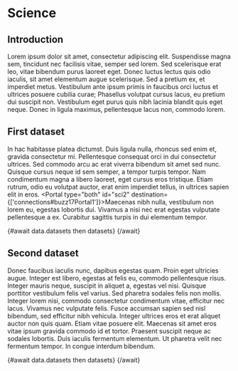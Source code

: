 <script>
    export let data
    import DataViewPanel from '$lib/DataViewPanel.svelte'
    import Portal from '$lib/Portal.svelte'

</script>

# Science

## Introduction

Lorem ipsum dolor sit amet, consectetur adipiscing elit. Suspendisse magna sem, tincidunt nec facilisis vitae, semper sed lorem. Sed scelerisque erat leo, vitae bibendum purus laoreet eget. Donec luctus lectus quis odio iaculis, sit amet elementum augue scelerisque. Sed a pretium ex, et imperdiet metus. Vestibulum ante ipsum primis in faucibus orci luctus et ultrices posuere cubilia curae; <Portal type="destination" id="sci1">Phasellus volutpat cursus lacus</Portal>, eu pretium dui suscipit non. Vestibulum eget purus quis nibh lacinia blandit quis eget neque. Donec in ligula maximus, pellentesque lacus non, commodo lorem.

## First dataset

In hac habitasse platea dictumst. Duis ligula nulla, rhoncus sed enim et, gravida consectetur mi. Pellentesque consequat orci in dui consectetur ultrices. Sed commodo arcu ac erat viverra bibendum sit amet sed nunc. Quisque cursus neque id sem semper, a tempor turpis tempor. Nam condimentum magna a libero laoreet, eget cursus eros tristique. Etiam rutrum, odio eu volutpat auctor, erat enim imperdiet tellus, in ultrices sapien elit in eros. <Portal type="both" id="sci2" destination={['connections#buzz17Portal1']}>Maecenas nibh nulla, vestibulum non lorem eu, egestas lobortis dui.</Portal> Vivamus a nisi nec erat egestas vulputate pellentesque a ex. Curabitur sagittis turpis in dui elementum tempor.

{#await data.datasets then datasets}
    <DataViewPanel datasets = {[datasets[0]]}/>
{/await}


## Second dataset

Donec faucibus iaculis nunc, dapibus egestas quam. Proin eget ultricies augue. Integer est libero, egestas at felis eu, commodo pellentesque risus. Integer mauris neque, suscipit in aliquet a, egestas vel nisi. Quisque porttitor vestibulum felis vel varius. Sed pharetra sodales felis non mollis. Integer lorem nisi, commodo consectetur condimentum vitae, efficitur nec lacus. Vivamus nec vulputate felis. Fusce accumsan sapien sed nisl bibendum, sed efficitur nibh vehicula. Integer ultrices eros et erat aliquet auctor non quis quam. Etiam vitae posuere elit. Maecenas sit amet eros vitae ipsum gravida commodo id et tortor. Praesent suscipit neque ac sodales lobortis. Duis iaculis fermentum elementum. Ut pharetra velit nec fermentum tempor. In congue interdum bibendum.

{#await data.datasets then datasets}
    <DataViewPanel datasets = {[datasets[1]]}/>
{/await}

